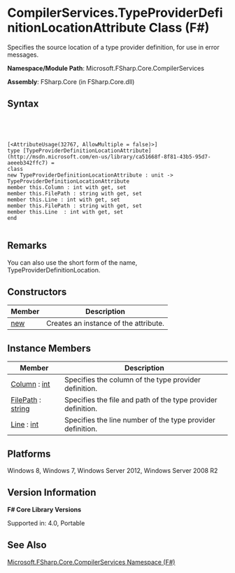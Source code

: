# CompilerServices.TypeProviderDefinitionLocationAttribute Class (F#)

Specifies the source location of a type provider definition, for use in error messages.

**Namespace/Module Path**: Microsoft.FSharp.Core.CompilerServices

**Assembly**: FSharp.Core (in FSharp.Core.dll)


## Syntax



```




[<AttributeUsage(32767, AllowMultiple = false)>]
type [TypeProviderDefinitionLocationAttribute](http://msdn.microsoft.com/en-us/library/ca51668f-8f81-43b5-95d7-aeeeb342ffc7) =
class
new TypeProviderDefinitionLocationAttribute : unit -> TypeProviderDefinitionLocationAttribute
member this.Column : int with get, set
member this.FilePath : string with get, set
member this.Line : int with get, set
member this.FilePath : string with get, set
member this.Line  : int with get, set
end


```





## Remarks
You can also use the short form of the name, TypeProviderDefinitionLocation.


## Constructors


|Member|Description|
|------|-----------|
|[new](http://msdn.microsoft.com/en-us/library/72c8003d-a6af-461b-b9f7-06e8ef6305de)|Creates an instance of the attribute.|

## Instance Members


|Member|Description|
|------|-----------|
|[Column](http://msdn.microsoft.com/en-us/library/8837cd15-ec5c-4909-9e17-17dca74b7575) : [int](http://msdn.microsoft.com/en-us/library/025d5455-3622-4ea5-9573-3ecbd4ee1375)|Specifies the column of the type provider definition.|
|[FilePath](http://msdn.microsoft.com/en-us/library/a5de9b81-b6da-4ffd-bd3e-8c11208483f2) : [string](http://msdn.microsoft.com/en-us/library/12b97856-ec80-4f70-a018-afb0753f755a)|Specifies the file and path of the type provider definition.|
|[Line](http://msdn.microsoft.com/en-us/library/39ce0b74-81d2-470d-8554-76dc07d66fd4) : [int](http://msdn.microsoft.com/en-us/library/025d5455-3622-4ea5-9573-3ecbd4ee1375)|Specifies the line number of the type provider definition.|

## Platforms
Windows 8, Windows 7, Windows Server 2012, Windows Server 2008 R2


## Version Information
**F# Core Library Versions**

Supported in: 4.0, Portable




## See Also
[Microsoft.FSharp.Core.CompilerServices Namespace &#40;F&#35;&#41;](Microsoft.FSharp.Core.CompilerServices-Namespace-%5BFSharp%5D.md)

